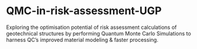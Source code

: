 # QMC-in-risk-assessment-UGP
Exploring the optimisation potential of risk assessment calculations of geotechnical structures by performing Quantum Monte Carlo Simulations to harness QC’s improved material modeling &amp; faster processing.
